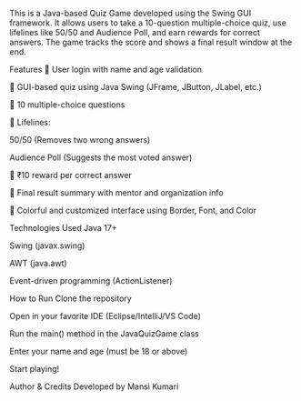 This is a Java-based Quiz Game developed using the Swing GUI framework. It allows users to take a 10-question multiple-choice quiz, use lifelines like 50/50 and Audience Poll, and earn rewards for correct answers. The game tracks the score and shows a final result window at the end.

 Features
🔹 User login with name and age validation

🔹 GUI-based quiz using Java Swing (JFrame, JButton, JLabel, etc.)

🔹 10 multiple-choice questions

🔹 Lifelines:

 50/50 (Removes two wrong answers)

 Audience Poll (Suggests the most voted answer)

🔹 ₹10 reward per correct answer

🔹 Final result summary with mentor and organization info

🔹 Colorful and customized interface using Border, Font, and Color

 Technologies Used
Java 17+

Swing (javax.swing)

AWT (java.awt)

Event-driven programming (ActionListener)

 How to Run
Clone the repository

Open in your favorite IDE (Eclipse/IntelliJ/VS Code)

Run the main() method in the JavaQuizGame class

Enter your name and age (must be 18 or above)

Start playing!

 Author & Credits
Developed by Mansi Kumari

